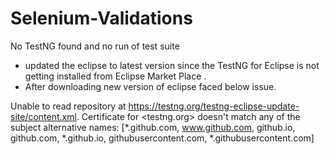 # Selenium-Validations

No TestNG found and no run of test suite

* updated the eclipse to latest version since the TestNG for Eclipse is not getting installed from Eclipse Market Place .
* After downloading new version of eclipse faced below issue.


Unable to read repository at https://testng.org/testng-eclipse-update-site/content.xml.
Certificate for <testng.org> doesn't match any of the subject alternative names: 
[*.github.com, www.github.com, github.io, github.com, *.github.io, githubusercontent.com, *.githubusercontent.com]
